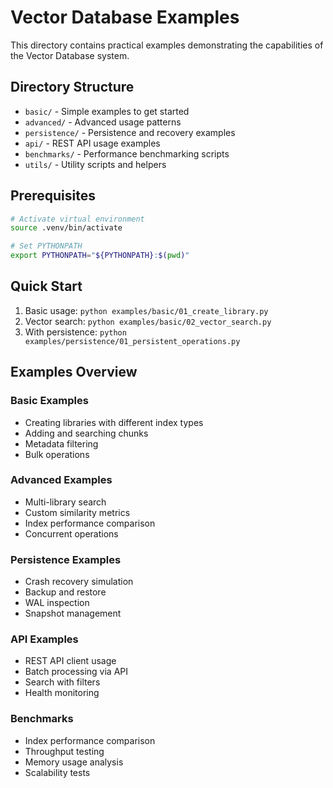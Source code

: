 # Vector Database Examples

This directory contains practical examples demonstrating the capabilities of the Vector Database system.

## Directory Structure

- `basic/` - Simple examples to get started
- `advanced/` - Advanced usage patterns
- `persistence/` - Persistence and recovery examples
- `api/` - REST API usage examples
- `benchmarks/` - Performance benchmarking scripts
- `utils/` - Utility scripts and helpers

## Prerequisites

```bash
# Activate virtual environment
source .venv/bin/activate

# Set PYTHONPATH
export PYTHONPATH="${PYTHONPATH}:$(pwd)"
```

## Quick Start

1. Basic usage: `python examples/basic/01_create_library.py`
2. Vector search: `python examples/basic/02_vector_search.py`
3. With persistence: `python examples/persistence/01_persistent_operations.py`

## Examples Overview

### Basic Examples
- Creating libraries with different index types
- Adding and searching chunks
- Metadata filtering
- Bulk operations

### Advanced Examples
- Multi-library search
- Custom similarity metrics
- Index performance comparison
- Concurrent operations

### Persistence Examples
- Crash recovery simulation
- Backup and restore
- WAL inspection
- Snapshot management

### API Examples
- REST API client usage
- Batch processing via API
- Search with filters
- Health monitoring

### Benchmarks
- Index performance comparison
- Throughput testing
- Memory usage analysis
- Scalability tests
